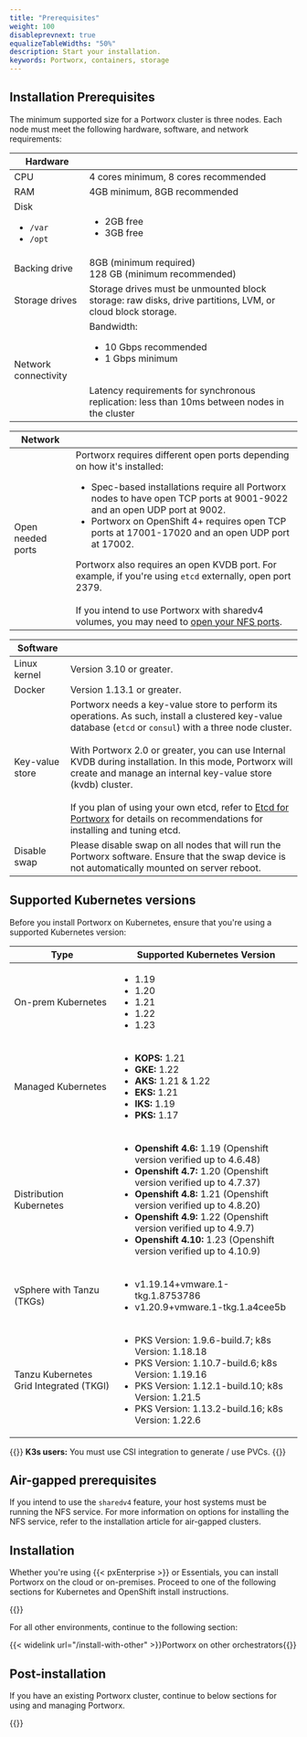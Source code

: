 ```yaml
---
title: "Prerequisites"
weight: 100
disableprevnext: true
equalizeTableWidths: "50%"
description: Start your installation.
keywords: Portworx, containers, storage
---
```


## Installation Prerequisites

The minimum supported size for a Portworx cluster is three nodes. Each node must meet the following hardware, software, and network requirements:

|**Hardware** ||
|-------------------------|------------|
|     CPU | 4 cores minimum, 8 cores recommended |
|     RAM | 4GB minimum, 8GB recommended |
| Disk <ul><li>`/var`</li><li>`/opt`</li></ul> | <ul><li>2GB free</li><li>3GB free</li></ul> |
|Backing drive | 8GB (minimum required)<br/>128 GB (minimum recommended)|
|Storage drives | Storage drives must be unmounted block storage: raw disks, drive partitions, LVM, or cloud block storage. |
|Network connectivity | Bandwidth: <ul><li>10 Gbps recommended</li><li>1 Gbps minimum</li></ul><br/>Latency requirements for synchronous replication: less than 10ms between nodes in the cluster|

|**Network** ||
|--- | ---|
|Open needed ports | Portworx requires different open ports depending on how it's installed:<ul><li>Spec-based installations require all Portworx nodes to have open TCP ports at 9001-9022 and an open UDP port at 9002.</li><li>Portworx on OpenShift 4+ requires open TCP ports at 17001-17020 and an open UDP port at 17002.</li></ul>Portworx also requires an open KVDB port. For example, if you're using `etcd` externally, open port 2379.<br/><br/>If you intend to use Portworx with sharedv4 volumes, you may need to [open your NFS ports](/portworx-install-with-kubernetes/storage-operations/create-pvcs/open-nfs-ports).|

|**Software** ||
|--- | ---|
|Linux kernel | Version 3.10 or greater.|
|Docker | Version 1.13.1 or greater.|
|Key-value store | Portworx needs a key-value store to perform its operations. As such, install a clustered key-value database \(`etcd` or `consul`\) with a three node cluster.<br><br>With Portworx 2.0 or greater, you can use Internal KVDB during installation. In this mode, Portworx will create and manage an internal key-value store (kvdb) cluster.<br><br>If you plan of using your own etcd, refer to [Etcd for Portworx](/reference/knowledge-base/etcd) for details on recommendations for installing and tuning etcd.|
|Disable swap|Please disable swap on all nodes that will run the Portworx software.  Ensure that the swap device is not automatically mounted on server reboot.|

## Supported Kubernetes versions

Before you install Portworx on Kubernetes, ensure that you're using a supported Kubernetes version:

| **Type** | **Supported Kubernetes Version** |
|---|---|
| On-prem Kubernetes | <ul><li>1.19</li><li>1.20</li><li>1.21</li><li>1.22</li><li>1.23</li></ul> |
| Managed Kubernetes | <ul><li>**KOPS:** 1.21</li><li>**GKE:** 1.22</li><li>**AKS:** 1.21 & 1.22</li><li>**EKS:** 1.21</li><li>**IKS:** 1.19</li><li>**PKS:** 1.17</li></ul> |
| Distribution Kubernetes | <ul><li>**Openshift 4.6:** 1.19 (Openshift version verified up to 4.6.48) </li><li>**Openshift 4.7:** 1.20 (Openshift version verified up to 4.7.37)</li><li>**Openshift 4.8:** 1.21 (Openshift version verified up to 4.8.20) </li><li>**Openshift 4.9:** 1.22 (Openshift version verified up to 4.9.7)</li><li>**Openshift 4.10:** 1.23 (Openshift version verified up to 4.10.9)</li></ul> |
| vSphere with Tanzu (TKGs) | <ul><li>v1.19.14+vmware.1-tkg.1.8753786</li><li>v1.20.9+vmware.1-tkg.1.a4cee5b</li></ul> |
| Tanzu Kubernetes Grid Integrated (TKGI) | <ul><li>PKS Version: 1.9.6-build.7; k8s Version: 1.18.18</li><li>PKS Version: 1.10.7-build.6; k8s Version: 1.19.16</li><li>PKS Version: 1.12.1-build.10; k8s Version: 1.21.5</li><li>PKS Version: 1.13.2-build.16; k8s Version: 1.22.6</li></ul> | 


{{<info>}}
**K3s users:** You must use CSI integration to generate / use PVCs.
{{</info>}}

## Air-gapped prerequisites

If you intend to use the `sharedv4` feature, your host systems must be running the NFS service. For more information on options for installing the NFS service, refer to the installation article for air-gapped clusters. 

## Installation

Whether you're using {{< pxEnterprise >}} or Essentials, you can install Portworx on the cloud or on-premises. Proceed to one of the following sections for Kubernetes and OpenShift install instructions.

{{<homelist series="k8s-install">}}

For all other environments, continue to the following section:

{{< widelink url="/install-with-other" >}}Portworx on other orchestrators{{</widelink>}}

## Post-installation

If you have an existing Portworx cluster, continue to below sections for using and managing Portworx.

{{<homelist series2="k8s-postinstall">}}